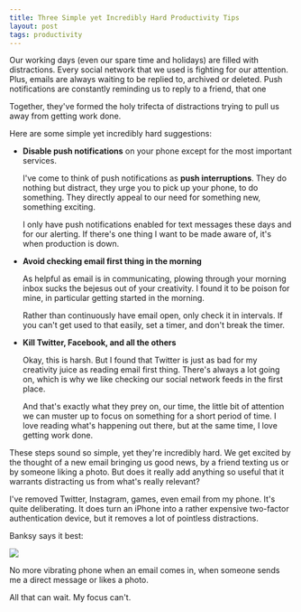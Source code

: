 ```yaml
---
title: Three Simple yet Incredibly Hard Productivity Tips
layout: post
tags: productivity
---
```

Our working days (even our spare time and holidays) are filled with
distractions. Every social network that we used is fighting for our attention.
Plus, emails are always waiting to be replied to, archived or deleted. Push
notifications are constantly reminding us to reply to a friend, that one

Together, they've formed the holy trifecta of distractions trying to pull us
away from getting work done.

Here are some simple yet incredibly hard suggestions:

* **Disable push notifications** on your phone except for the most important
  services.

  I've come to think of push notifications as **push interruptions**. They do
  nothing but distract, they urge you to pick up your phone, to do something.
  They directly appeal to our need for something new, something exciting.
  
  I only have push notifications enabled for text messages these days and for
  our alerting. If there's one thing I want to be made aware of, it's when
  production is down.
  
* **Avoid checking email first thing in the morning**

  As helpful as email is in communicating, plowing through your morning inbox
  sucks the bejesus out of your creativity. I found it to be poison for mine, in
  particular getting started in the morning.
  
  Rather than continuously have email open, only check it in intervals. If you
  can't get used to that easily, set a timer, and don't break the timer.
  
* **Kill Twitter, Facebook, and all the others**

  Okay, this is harsh. But I found that Twitter is just as bad for my creativity
  juice as reading email first thing. There's always a lot going on, which is
  why we like checking our social network feeds in the first place.
  
  And that's exactly what they prey on, our time, the little bit of attention we
  can muster up to focus on something for a short period of time. I love reading
  what's happening out there, but at the same time, I love getting work done.

These steps sound so simple, yet they're incredibly hard. We get excited by the
thought of a new email bringing us good news, by a friend texting us or by
someone liking a photo. But does it really add anything so useful that it
warrants distracting us from what's really relevant?

I've removed Twitter, Instagram, games, even email from my phone. It's quite
deliberating. It does turn an iPhone into a rather expensive two-factor
authentication device, but it removes a lot of pointless distractions.

Banksy says it best:

[![](http://i.imgur.com/ZpR21Nz.jpg)](https://twitter.com/thereaIbanksy/status/446832662330613760/photo/1)

No more vibrating phone when an email comes in, when someone sends me a direct
message or likes a photo.

All that can wait. My focus can't.
